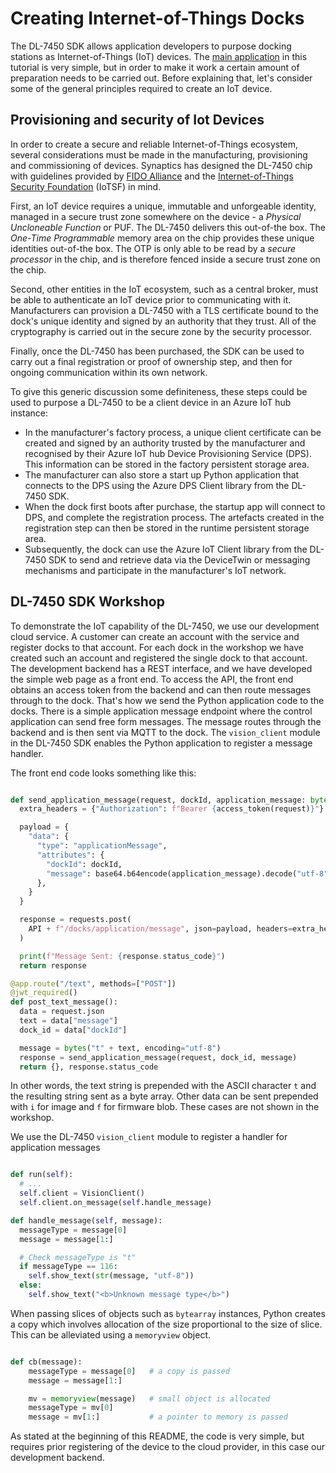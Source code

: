 # Creating Internet-of-Things Docks

The DL-7450 SDK allows application developers to purpose docking stations as
Internet-of-Things (IoT) devices. The [main application](text_message.py) in this
tutorial is very simple, but in order to make it work a certain amount of
preparation needs to be carried out. Before explaining that, let's consider
some of the general principles required to create an IoT device.


## Provisioning and security of Iot Devices

In order to create a secure and reliable Internet-of-Things ecosystem, several
considerations must be made in the manufacturing, provisioning and
commissioning of devices. Synaptics has designed the DL-7450 chip with
guidelines provided by [FIDO Alliance](https://fidoalliance.org/) and the
[Internet-of-Things Security Foundation](https://iotsecurityfoundation.org/)
(IoTSF) in mind.

First, an IoT device requires a unique, immutable and unforgeable identity,
managed in a secure trust zone somewhere on the device - a *Physical
Uncloneable Function* or PUF. The DL-7450 delivers this out-of-the box. The
*One-Time Programmable* memory area on the chip provides these unique
identities out-of-the box. The OTP is only able to be read by a *secure
processor* in the chip, and is therefore fenced inside a secure trust zone on
the chip.

Second, other entities in the IoT ecosystem, such as a central broker, must be
able to authenticate an IoT device prior to communicating with it.
Manufacturers can provision a DL-7450 with a TLS certificate bound to the
dock's unique identity and signed by an authority that they trust. All of the
cryptography is carried out in the secure zone by the security processor.

Finally, once the DL-7450 has been purchased, the SDK can be used to carry out
a final registration or proof of ownership step, and then for ongoing
communication within its own network.

To give this generic discussion some definiteness, these steps could be used to
purpose a DL-7450 to be a client device in an Azure IoT hub instance:

 * In the manufacturer's factory process, a unique client certificate can be
   created and signed by an authority trusted by the manufacturer and
   recognised by their Azure IoT hub Device Provisioning Service (DPS). This
   information can be stored in the factory persistent storage area.
 * The manufacturer can also store a start up Python application that connects
   to the DPS using the Azure DPS Client library from the DL-7450 SDK.
 * When the dock first boots after purchase, the startup app will connect to
   DPS, and complete the registration process. The artefacts created in the
   registration step can then be stored in the runtime persistent storage area.
 * Subsequently, the dock can use the Azure IoT Client library from the DL-7450
   SDK to send and retrieve data via the DeviceTwin or messaging mechanisms and
   participate in the manufacturer's IoT network.

## DL-7450 SDK Workshop

To demonstrate the IoT capability of the DL-7450, we use our development cloud
service. A customer can create an account with the service and register docks
to that account. For each dock in the workshop we have created such an account
and registered the single dock to that account. The development backend has a
REST interface, and we have developed the simple web page as a front end. To
access the API, the front end obtains an access token from the backend and can
then route messages through to the dock. That's how we send the Python
application code to the docks. There is a simple application message endpoint
where the control application can send free form messages. The message routes
through the backend and is then sent via MQTT to the dock. The `vision_client`
module in the DL-7450 SDK enables the Python application to register a message
handler.

The front end code looks something like this:

```python

def send_application_message(request, dockId, application_message: bytes):
  extra_headers = {"Authorization": f"Bearer {access_token(request)}"}

  payload = {
    "data": {
      "type": "applicationMessage",
      "attributes": {
        "dockId": dockId,
        "message": base64.b64encode(application_message).decode("utf-8"),
      },
    }
  }

  response = requests.post(
    API + f"/docks/application/message", json=payload, headers=extra_headers
  )

  print(f"Message Sent: {response.status_code}")
  return response

@app.route("/text", methods=["POST"])
@jwt_required()
def post_text_message():
  data = request.json
  text = data["message"]
  dock_id = data["dockId"]

  message = bytes("t" + text, encoding="utf-8")
  response = send_application_message(request, dock_id, message)
  return {}, response.status_code
```

In other words, the text string is prepended with the ASCII character `t` and
the resulting string sent as a byte array. Other data can be sent prepended
with `i` for image and `f` for firmware blob. These cases are not shown in the
workshop.

We use the DL-7450 `vision_client` module to register a handler for application messages


```python

def run(self):
  # ...
  self.client = VisionClient()
  self.client.on_message(self.handle_message)

def handle_message(self, message):
  messageType = message[0]
  message = message[1:]

  # Check messageType is "t"
  if messageType == 116:
    self.show_text(str(message, "utf-8"))
  else:
    self.show_text("<b>Unknown message type</b>")
```
When passing slices of objects such as `bytearray` instances, Python creates a
copy which involves allocation of the size proportional to the size of slice.
This can be alleviated using a `memoryview` object.

```python

def cb(message):
    messageType = message[0]   # a copy is passed
    message = message[1:]

    mv = memoryview(message)   # small object is allocated
    messageType = mv[0]
    message = mv[1:]           # a pointer to memory is passed

```

As stated at the beginning of this README, the code is very simple, but
requires prior registering of the device to the cloud provider, in this case
our development backend.
